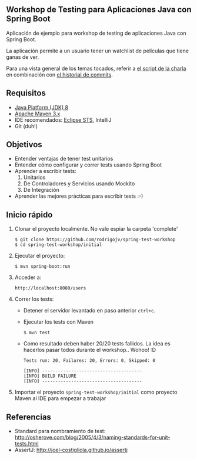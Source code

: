 ## Workshop de Testing para Aplicaciones Java con Spring Boot ##

Aplicación de ejemplo para workshop de testing de aplicaciones Java con Spring Boot.

La aplicación permite a un usuario tener un watchlist de películas que tiene ganas de ver.

Para una vista general de los temas tocados, referir a [el script de la charla](script.md) en combinación con [el historial de commits](https://github.com/rodrigojv/spring-test-workshop/commits/master).

## Requisitos

* [Java Platform (JDK) 8](http://www.oracle.com/technetwork/java/javase/downloads/index.html)
* [Apache Maven 3.x](http://maven.apache.org/)
* IDE recomendados: [Eclipse STS](https://spring.io/tools/sts), IntelliJ
* Git (duh!)

## Objetivos
- Entender ventajas de tener test unitarios
- Entender cómo configurar y correr tests usando Spring Boot
- Aprender a escribir tests:
	1. Unitarios
	2. De Controladores y Servicios usando Mockito
	3. De Integración
- Aprender las mejores prácticas para escribir tests :-)

## Inicio rápido

1. Clonar el proyecto localmente. No vale espiar la carpeta 'complete'

    ```
    $ git clone https://github.com/rodrigojv/spring-test-workshop
	$ cd spring-test-workshop/initial
    ```
2. Ejecutar el proyecto: 
    
    ```
    $ mvn spring-boot:run
    ```
3. Acceder a: 
    
    ```
    http://localhost:8080/users
    ```
4. Correr los tests:
   * Detener el servidor levantado en paso anterior `ctrl+c`.
   * Ejecutar los tests con Maven
   
        ```
        $ mvn test
        ```   
   * Como resultado deben haber 20/20 tests fallidos. La idea es hacerlos pasar todos durante el workshop.. Wohoo! :D
   
        ```
        Tests run: 20, Failures: 20, Errors: 0, Skipped: 0

        [INFO] --------------------------------------
        [INFO] BUILD FAILURE
        [INFO] --------------------------------------
        ```
5. Importar el proyecto `spring-test-workshop/initial` como proyecto Maven al IDE para empezar a trabajar  

## Referencias
* Standard para nombramiento de test: http://osherove.com/blog/2005/4/3/naming-standards-for-unit-tests.html
* AssertJ: http://joel-costigliola.github.io/assertj
